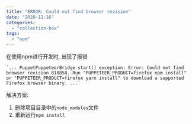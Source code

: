 ```yaml
---
title: "ERROR: Could not find browser revision"
date: "2020-12-16"
categories: 
  - "collection-box"
tags: 
  - "npm"
---
```


在使用npm进行开发时, 出现了报错

    `... PuppetPuppeteerBridge start() exception: Error: Could not find browser revision 818858. Run "PUPPETEER_PRODUCT=firefox npm install" or "PUPPETEER_PRODUCT=firefox yarn install" to download a supported Firefox browser binary. ...`

解决方案:

1. 删除项目目录中的`node_modules`文件
2. 重新运行`npm install`
